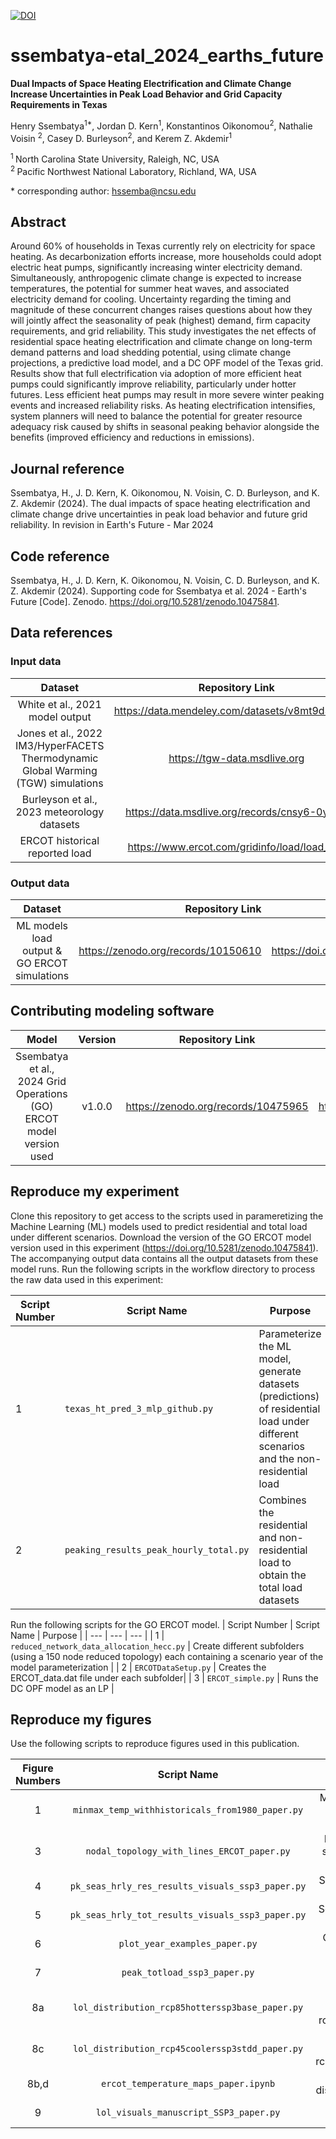 
[![DOI](https://data.msdlive.org/badge/DOI/10.5281/10934193.svg)](https://doi.org/10.5281/10934193)

# ssembatya-etal_2024_earths_future

**Dual Impacts of Space Heating Electrification and Climate Change Increase Uncertainties in Peak Load Behavior and Grid Capacity Requirements in Texas**

Henry Ssembatya<sup>1\*</sup>, Jordan D. Kern<sup>1</sup>, Konstantinos Oikonomou<sup>2</sup>, Nathalie Voisin
<sup>2</sup>, Casey D. Burleyson<sup>2</sup>, and Kerem Z. Akdemir<sup>1</sup>

<sup>1 </sup> North Carolina State University, Raleigh, NC, USA   
<sup>2 </sup> Pacific Northwest National Laboratory, Richland, WA, USA  

\* corresponding author: hssemba@ncsu.edu

## Abstract
Around 60% of households in Texas currently rely on electricity for space heating. As decarbonization efforts increase, 
more households could adopt electric heat pumps, significantly increasing winter electricity demand. Simultaneously, 
anthropogenic climate change is expected to increase temperatures, the potential for summer heat waves, and associated 
electricity demand for cooling. Uncertainty regarding the timing and magnitude of these concurrent changes raises 
questions about how they will jointly affect the seasonality of peak (highest) demand, firm capacity requirements, and 
grid reliability. This study investigates the net effects of residential space heating electrification and climate 
change on long-term demand patterns and load shedding potential, using climate change projections, a predictive load 
model, and a DC OPF model of the Texas grid. Results show that full electrification via adoption of more efficient heat pumps could 
significantly improve reliability, particularly under hotter futures. Less efficient heat pumps may result in more 
severe winter peaking events and increased reliability risks. As heating electrification intensifies, system planners 
will need to balance the potential for greater resource adequacy risk caused by shifts in seasonal peaking behavior 
alongside the benefits (improved efficiency and reductions in emissions).

## Journal reference
Ssembatya, H., J. D. Kern, K. Oikonomou, N. Voisin, C. D. Burleyson, and K. Z. Akdemir (2024). The dual impacts of 
space heating electrification and climate change drive uncertainties in peak load behavior and future grid reliability. 
In revision in Earth's Future - Mar 2024

## Code reference
Ssembatya, H., J. D. Kern, K. Oikonomou, N. Voisin, C. D. Burleyson, and K. Z. Akdemir (2024). Supporting code for 
Ssembatya et al. 2024 - Earth's Future [Code]. Zenodo. https://doi.org/10.5281/zenodo.10475841.

## Data references
### Input data
|       Dataset                                   |               Repository Link                        |               DOI                |
|:-----------------------------------------------:|:----------------------------------------------------:|:--------------------------------:|
|   White et al., 2021 model output               | https://data.mendeley.com/datasets/v8mt9d3v6h/1      | https://doi.org/10.17632/v8mt9d3v6h.1            |
| Jones et al., 2022 IM3/HyperFACETS Thermodynamic Global Warming (TGW) simulations | https://tgw-data.msdlive.org | https://doi.org/10.57931/1885756 |
|   Burleyson et al., 2023 meteorology datasets   | https://data.msdlive.org/records/cnsy6-0y610 | https://doi.org/10.57931/1960530 |
|   ERCOT historical reported load                | https://www.ercot.com/gridinfo/load/load_hist        |                   -               |

### Output data
|       Dataset                                           |   Repository Link                            |                   DOI                             |
|:-------------------------------------------------------:|---------------------------------------------:|:-------------------------------------------------:|
|     ML models load output & GO ERCOT simulations    | https://zenodo.org/records/10150610          | https://doi.org/10.5281/zenodo.10150609 |

## Contributing modeling software
|  Model              | Version |         Repository Link          | DOI |
|:-------------------:|:-------:|:----------------------------------------------------------------:|:--------------------------------:|
| Ssembatya et al., 2024 Grid Operations (GO) ERCOT model version used | v1.0.0 | https://zenodo.org/records/10475965 | https://doi.org/10.5281/zenodo.10475965 | 


## Reproduce my experiment
Clone this repository to get access to the scripts used in parameretizing the Machine Learning (ML) models used to predict
residential and total load under different scenarios. Download the version of the GO ERCOT model version used in this experiment 
(https://doi.org/10.5281/zenodo.10475841). The accompanying output data contains all the output datasets from these model
runs. Run the following scripts in the workflow directory to process the raw data used in this experiment:

| Script Number | Script Name | Purpose |
| --- | --- | --- |
| 1 | `texas_ht_pred_3_mlp_github.py` | Parameterize the ML model, generate datasets (predictions) of residential load under different scenarios and the non-residential load |
| 2 | `peaking_results_peak_hourly_total.py` | Combines the residential and non-residential load to obtain the total load datasets |

Run the following scripts for the GO ERCOT model.
| Script Number | Script Name | Purpose |
| --- | --- | --- |
| 1 | `reduced_network_data_allocation_hecc.py` | Create different subfolders (using a 150 node reduced topology) each containing a scenario year of the model parameterization |
| 2 | `ERCOTDataSetup.py` | Creates the ERCOT_data.dat file under each subfolder|
| 3 | `ERCOT_simple.py` | Runs the DC OPF model as an LP |


## Reproduce my figures
Use the following scripts to reproduce figures used in this publication.

| Figure Numbers |                Script Name                              |                                  Description                                               | 
|:--------------:|:-------------------------------------------------------:|:------------------------------------------------------------------------------------------:|
|       1        |     `minmax_temp_withhistoricals_from1980_paper.py`     |      Minimum and maximum hourly annual temperature under historical and climate scenarios  |
|       3        |     `nodal_topology_with_lines_ERCOT_paper.py`     |      Reduced topology framework of the selected GO ERCOT version showing nodes and transmission lines  |
|       4        |     `pk_seas_hrly_res_results_visuals_ssp3_paper.py`     |      Season of peak hourly residential load for all future scenario simulations  |
|       5        |     `pk_seas_hrly_tot_results_visuals_ssp3_paper.py`     |      Season of peak hourly total load for all future scenario simulations  |
|       6        |     `plot_year_examples_paper.py`     |      Comparing weather and load for two selected years  |
|       7        |     `peak_totload_ssp3_paper.py`     |      Peak hourly total load for all future scenario simulations  |
|       8a        |     `lol_distribution_rcp85hotterssp3base_paper.py`     |      Nodal location of loss of load on simulation day rcp85hotterssp3_base_3rd_aug_2091  |
|       8c        |     `lol_distribution_rcp45coolerssp3stdd_paper.py`     |      Nodal location of loss of load on simulation day rcp45coolerssp3_stdd_23rd_dec_2069  |
|       8b,d        |     `ercot_temperature_maps_paper.ipynb`     |      Max and min hourly temperature distribution on selected simulation days  |
|       9        |     `lol_visuals_manuscript_SSP3_paper.py`     |      Cumulative loss of load for all scenarios  |

